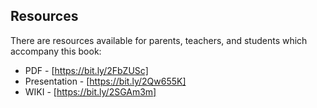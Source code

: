 ## Resources

There are resources available for parents, teachers,
and students which accompany this book:
* PDF - [https://bit.ly/2FbZUSc]
* Presentation - [https://bit.ly/2Qw655K]
* WIKI - [https://bit.ly/2SGAm3m]

